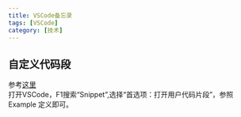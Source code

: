 ```yaml
---
title: VSCode备忘录
tags: [VSCode]
category: [技术]
---
```


## 自定义代码段
参考[这里](https://code.visualstudio.com/docs/editor/userdefinedsnippets)  
打开VSCode，F1搜索“Snippet”,选择“首选项：打开用户代码片段”，参照 Example 定义即可。

<!--more-->